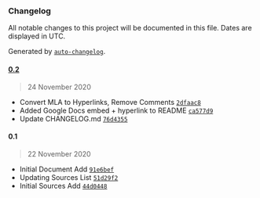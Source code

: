 ### Changelog

All notable changes to this project will be documented in this file. Dates are displayed in UTC.

Generated by [`auto-changelog`](https://github.com/CookPete/auto-changelog).

#### [0.2](https://github.com/extratone/bigblue/compare/0.1...0.2)

> 24 November 2020

- Convert MLA to Hyperlinks, Remove Comments [`2dfaac8`](https://github.com/extratone/bigblue/commit/2dfaac894a4b2906db2562daf472d6a9e0a6bbcb)
- Added Google Docs embed + hyperlink to README [`ca577d9`](https://github.com/extratone/bigblue/commit/ca577d9f177eac35d7a0b4364b3d88d56ea63f7b)
- Update CHANGELOG.md [`76d4355`](https://github.com/extratone/bigblue/commit/76d43553e8788c8a514f8bfae30ab88f755b4632)

#### 0.1

> 22 November 2020

- Initial Document Add [`91e6bef`](https://github.com/extratone/bigblue/commit/91e6befd6bf7c9a80e402d90a2a545dcae9373d0)
- Updating Sources List [`51d29f2`](https://github.com/extratone/bigblue/commit/51d29f2ab65b64b909fa45830fbadfd237dc0f06)
- Initial Sources Add [`44d0448`](https://github.com/extratone/bigblue/commit/44d0448a89885033be25d9682fa299941e1df205)

